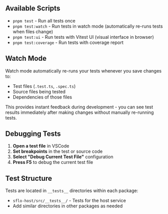 
## Available Scripts

- `pnpm test` - Run all tests once
- `pnpm test:watch` - Run tests in watch mode (automatically re-runs tests when files change)
- `pnpm test:ui` - Run tests with Vitest UI (visual interface in browser)
- `pnpm test:coverage` - Run tests with coverage report

## Watch Mode

Watch mode automatically re-runs your tests whenever you save changes to:
- Test files (`.test.ts`, `.spec.ts`)
- Source files being tested
- Dependencies of those files

This provides instant feedback during development - you can see test results immediately after making changes without manually re-running tests.

## Debugging Tests

1. **Open a test file** in VSCode
2. **Set breakpoints** in the test or source code
3. **Select "Debug Current Test File"** configuration
4. **Press F5** to debug the current test file

## Test Structure

Tests are located in `__tests__` directories within each package:
- `sflo-host/src/__tests__/` - Tests for the host service
- Add similar directories in other packages as needed
